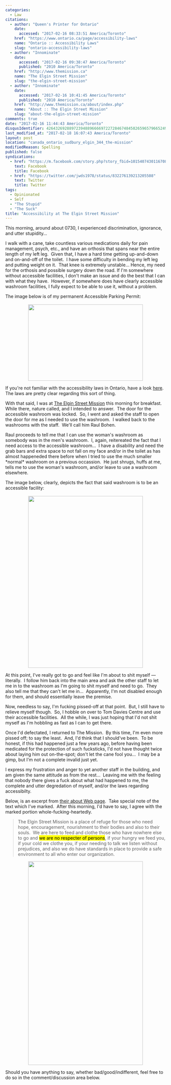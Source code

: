 ```yaml
---
categories:
  - Law
citations:
  - author: "Queen's Printer for Ontario"
    date:
      accessed: "2017-02-16 08:33:51 America/Toronto"
    href: "https://www.ontario.ca/page/accessibility-laws"
    name: "Ontario :: Accessibility Laws"
    slug: "ontario-accessibility-laws"
  - author: "Innominate"
    date:
      accessed: "2017-02-16 09:38:47 America/Toronto"
      published: "2010 America/Toronto"
    href: "http://www.themission.ca"
    name: "The Elgin Street Mission"
    slug: "the-elgin-street-mission"
  - author: "Innominate"
    date:
      accessed: "2017-02-16 10:41:45 America/Toronto"
      published: "2010 America/Toronto"
    href: "http://www.themission.ca/about/index.php"
    name: "About :: The Elgin Street Mission"
    slug: "about-the-elgin-street-mission"
comments: true
date: "2017-02-16 11:44:43 America/Toronto"
disqusIdentifier: 4264326928897239488966669722728467484582659657966524953587922676564553946727258426273456535889557847
last_modified_at: "2017-02-18 16:07:43 America/Toronto"
layout: post
location: "canada_ontario_sudbury_elgin_344_the-mission"
modifiedReason: Spelling
published: false
syndications:
  - href: "https://m.facebook.com/story.php?story_fbid=10154074301167084&id=719142083"
    text: Facebook
    title: Facebook
  - href: "https://twitter.com/jwds1978/status/832276139213205508"
    text: Twitter
    title: Twitter
tags:
  - Opinionated
  - Self
  - "The Stupid"
  - "The Suck"
title: "Accessibility at The Elgin Street Mission"
---
```


<!--sse-->
<!--
  ~ NAME «» ALIAS
  ~
  ~ Gerry «» Bohen, Raul
  -->
<!--/sse-->
<p>
  This morning, around about 0730, I experienced discrimination, ignorance, and utter stupidity&hellip;
</p>
<!-- excerptBreak -->
<p>
  I walk with a cane, take countless various medications daily for pain management, psych, etc., and have an orthosis that spans near the entire length of my
  left leg.&nbsp; Given that, I have a hard time getting up-and-down and on-and-off of the toilet.&nbsp; I have some difficulty in bending my left leg and
  putting weight on it.&nbsp; That knee is extremely unstable&hellip; Hence, my need for the orthosis and possible surgery down the road. If I'm somewhere
  without accessible facilities, I don't make an issue and do the best that I can with what they have.&nbsp; However, if somewhere does have clearly accessible
  washroom facilities, I fully expect to be able to use it, without a problem.
</p>
<p>
  The image below is of my permanent Accessible Parking Permit:<br />
  &nbsp;<br />
  <a href="{{ site.uri.assets }}/blog/2017/02/16/accessibility-at-the-elgin-street-mission/2017-02-16_14-40-10_03-02.jpg" rel="me" target="_blank" title=""><img
    alt="" height="240" src="{{ site.uri.assets }}/blog/2017/02/16/accessibility-at-the-elgin-street-mission/2017-02-16_14-40-10_360x240.jpg"
    style="border: 0px; display: block; margin-left: auto; margin-right: auto;" width="360" /></a>
</p>
<p>
  If you're not familiar with the accessibility laws in Ontario, have a look <a
    href="{{ site.url }}{{ page.url }}#cite-ontario-accessibility-laws" rel="me" title="Ontario :: Accessibility Laws">here</a>.&nbsp; The laws are pretty clear
  regarding this sort of thing.
</p>
<p>
  With that said, I was at <a href="{{ site.url }}{{ page.url }}#cite-the-elgin-street-mission" rel="me" title="The Elgin Street Mission">The Elgin Street
  Mission</a> this morning for breakfast.&nbsp; While there, nature called, and I intended to answer.&nbsp; The door for the accessible washroom was
  locked.&nbsp; So, I went and asked the staff to open the door for me as I needed to use the washroom.&nbsp; I walked back to the washrooms with the
  staff.&nbsp; We'll call him Raul Bohen.
</p>
<p>
  Raul proceeds to tell me that I can use the woman's washroom as somebody was in the men's washroom.&nbsp; I, again, reitereated the fact that I need access to
  the accessible washroom&hellip;&nbsp; I have a disability and need the grab bars and extra space to not fall on my face and/or in the toilet as has almost
  happeneded there before when I tried to use the much smaller *normal* washroom on a previous occassion.&nbsp; He just shrugs, huffs at me, tells me to use the
  woman's washroom, and/or leave to use a washroom elsewhere.
</p>
<p>
  The image below, clearly, depicts the fact that said washroom is to be an accessible facility:<br />
  &nbsp;<br />
  <a
    href="{{ site.uri.assets }}/blog/2017/02/16/accessibility-at-the-elgin-street-mission/2017-02-16_08-11-12_02-03.jpeg" rel="me" target="_blank" title=""><img
      alt="" height="540" src="{{ site.uri.assets }}/blog/2017/02/16/accessibility-at-the-elgin-street-mission/2017-02-16_08-11-12_360x540.jpg"
      style="border: 0px; display: block; margin-left: auto; margin-right: auto;" width="360" /></a>
</p>
<p>
  At this point, I've really got to go and feel like I'm about to shit myself &#8212; literally.&nbsp; I follow him back into the main area and ask the other
  staff to let me in to the washroom as I'm going to shit myself and need to go.&nbsp; They also tell me that they can't let me in&hellip;&nbsp; Apparently,
  I'm not disabled enough for them, and should essentially leave the premise.
</p>
<p>
  Now, needless to say, I'm fucking pissed-off at that point.&nbsp; But, I still have to relieve myself though.&nbsp; So, I hobble on over to Tom Davies Centre
  and use their accessible facilities.&nbsp; All the while, I was just hoping that I'd not shit myself as I'm hobbling as fast as I can to get there.
</p>
<p>
  Once I'd defectated, I returned to The Mission.&nbsp; By this time, I'm even more pissed off; to say the least.&nbsp; And, I'd think that I should've
  been.&nbsp; To be honest, if this had happened just a few years ago, before having been medicated for the protection of such fucksticks, I'd not have thought
  twice about laying him out on-the-spot; don't let the cane fool you&hellip;&nbsp; I may be a gimp, but I'm not a complete invalid just yet.
</p>
<p>
  I express my frustration and anger to yet another staff in the building, and am given the same attitude as from the rest&hellip;&nbsp; Leaving me with the
  feeling that nobody there gives a fuck about what had happened to me, the complete and utter degredation of myself, and/or the laws regarding accessibilty.
</p>
<p>
  Below, is an excerpt from <a href="{{ site.url }}{{ page.url }}#cite-about-the-elgin-street-mission" rel="me" title="About :: The Elgin Street Mission">their
  about Web page</a>.&nbsp; Take special note of the text which I've marked.&nbsp; After this morning, I'd have to say, I agree with the marked portion
  whole-fucking-heartedly.
  <blockquote cite="{{ site.url }}{{ page.url }}#cite-about-the-elgin-street-mission">
    The Elgin Street Mission is a place of refuge for those who need hope, encouragement, nourishment to their bodies and also to their souls.&nbsp; We are here
    to feed and clothe those who have nowhere else to go and <mark>we are no respecter of persons</mark>, if your hungry we feed you, if your cold we clothe
    you, if your needing to talk we listen without prejudices, and also we do have standards in place to provide a safe environment to all who enter our
    organization.
  </blockquote>
</p>
<p>
  <a href="{{ site.uri.assets }}/blog/2017/02/16/accessibility-at-the-elgin-street-mission/2017-02-16_17-49-28_09-16.png" rel="me" target="_blank" title=""><img
    alt="" height="640" src="{{ site.uri.assets }}/blog/2017/02/16/accessibility-at-the-elgin-street-mission/2017-02-16_17-49-28_360x640.jpg"
    style="border: 0px; display: block; margin-left: auto; margin-right: auto;" width="360" /></a>
</p>
<p>
  Should you have anything to say, whether bad/good/indifferent, feel free to do so in the comment/discussion area below.
</p>
